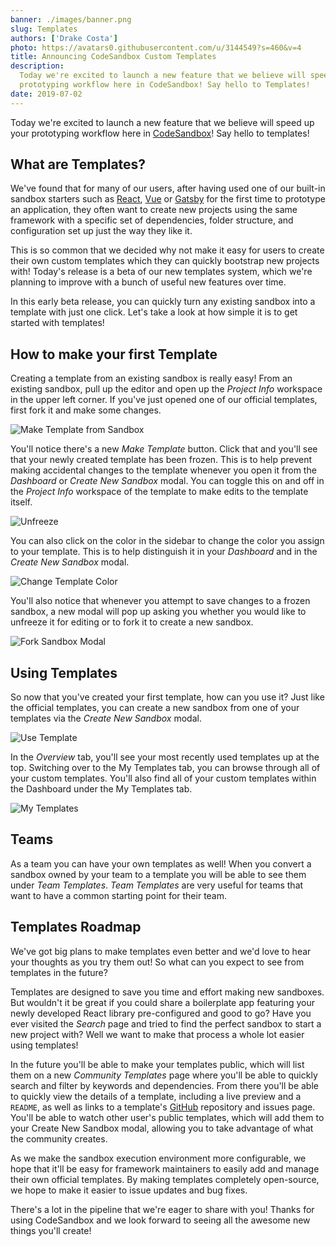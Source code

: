 ```yaml
---
banner: ./images/banner.png
slug: Templates
authors: ['Drake Costa']
photo: https://avatars0.githubusercontent.com/u/3144549?s=460&v=4
title: Announcing CodeSandbox Custom Templates
description:
  Today we're excited to launch a new feature that we believe will speed up your
  prototyping workflow here in CodeSandbox! Say hello to Templates!
date: 2019-07-02
---
```


Today we're excited to launch a new feature that we believe will speed up your
prototyping workflow here in [CodeSandbox](https://csb-bogdan.dev)! Say hello to
templates!

## What are Templates?

We've found that for many of our users, after having used one of our built-in
sandbox starters such as [React](https://github.com/facebook/react),
[Vue](https://github.com/vuejs/vue) or
[Gatsby](https://github.com/gatsbyjs/gatsby) for the first time to prototype an
application, they often want to create new projects using the same framework
with a specific set of dependencies, folder structure, and configuration set up
just the way they like it.

This is so common that we decided why not make it easy for users to create their
own custom templates which they can quickly bootstrap new projects with! Today's
release is a beta of our new templates system, which we're planning to improve
with a bunch of useful new features over time.

In this early beta release, you can quickly turn any existing sandbox into a
template with just one click. Let's take a look at how simple it is to get
started with templates!

## How to make your first Template

Creating a template from an existing sandbox is really easy! From an existing
sandbox, pull up the editor and open up the _Project Info_ workspace in the
upper left corner. If you've just opened one of our official templates, first
fork it and make some changes.

![Make Template from Sandbox](./images/1.gif)

You'll notice there's a new _Make Template_ button. Click that and you'll see
that your newly created template has been frozen. This is to help prevent making
accidental changes to the template whenever you open it from the _Dashboard_ or
_Create New Sandbox_ modal. You can toggle this on and off in the _Project Info_
workspace of the template to make edits to the template itself.

![Unfreeze](./images/2.gif)

You can also click on the color in the sidebar to change the color you assign to
your template. This is to help distinguish it in your _Dashboard_ and in the
_Create New Sandbox_ modal.

![Change Template Color](./images/3.gif)

You'll also notice that whenever you attempt to save changes to a frozen
sandbox, a new modal will pop up asking you whether you would like to unfreeze
it for editing or to fork it to create a new sandbox.

![Fork Sandbox Modal](./images/4.gif)

## Using Templates

So now that you've created your first template, how can you use it? Just like
the official templates, you can create a new sandbox from one of your templates
via the _Create New Sandbox_ modal.

![Use Template](./images/5.gif)

In the _Overview_ tab, you'll see your most recently used templates up at the
top. Switching over to the My Templates tab, you can browse through all of your
custom templates. You'll also find all of your custom templates within the
Dashboard under the My Templates tab.

![My Templates](./images/6.gif)

## Teams

As a team you can have your own templates as well! When you convert a sandbox
owned by your team to a template you will be able to see them under _Team
Templates_. _Team Templates_ are very useful for teams that want to have a
common starting point for their team.

## Templates Roadmap

We've got big plans to make templates even better and we'd love to hear your
thoughts as you try them out! So what can you expect to see from templates in
the future?

Templates are designed to save you time and effort making new sandboxes. But
wouldn't it be great if you could share a boilerplate app featuring your newly
developed React library pre-configured and good to go? Have you ever visited the
_Search_ page and tried to find the perfect sandbox to start a new project with?
Well we want to make that process a whole lot easier using templates!

In the future you'll be able to make your templates public, which will list them
on a new _Community Templates_ page where you'll be able to quickly search and
filter by keywords and dependencies. From there you'll be able to quickly view
the details of a template, including a live preview and a `README`, as well as
links to a template's [GitHub](https://github.com) repository and issues page.
You'll be able to watch other user's public templates, which will add them to
your Create New Sandbox modal, allowing you to take advantage of what the
community creates.

As we make the sandbox execution environment more configurable, we hope that
it'll be easy for framework maintainers to easily add and manage their own
official templates. By making templates completely open-source, we hope to make
it easier to issue updates and bug fixes.

There's a lot in the pipeline that we're eager to share with you! Thanks for
using CodeSandbox and we look forward to seeing all the awesome new things
you'll create!
